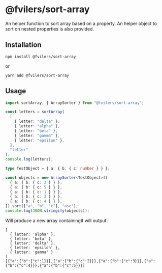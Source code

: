 # @fvilers/sort-array

An helper function to sort array based on a property. An helper object to sort on nested properties is also provided.

## Installation

```
npm install @fvilers/sort-array
```

or

```
yarn add @fvilers/sort-array
```

## Usage

```ts
import sortArray, { ArraySorter } from "@fvilers/sort-array";

const letters = sortArray(
  [
    { letter: "delta" },
    { letter: "alpha" },
    { letter: "beta" },
    { letter: "gamma" },
    { letter: "epsilon" },
  ],
  "letter"
);
console.log(letters);

type TestObject = { a: { b: { c: number } } };

const objects = new ArraySorter<TestObject>([
  { a: { b: { c: 3 } } },
  { a: { b: { c: 5 } } },
  { a: { b: { c: 1 } } },
  { a: { b: { c: 2 } } },
  { a: { b: { c: 4 } } },
]).sort(["a", "b", "c"], "asc");
console.log(JSON.stringify(objects));
```

Will produce a new array containingIt will output:

```
[
  { letter: 'alpha' },
  { letter: 'beta' },
  { letter: 'delta' },
  { letter: 'epsilon' },
  { letter: 'gamma' }
]
[{"a":{"b":{"c":1}}},{"a":{"b":{"c":2}}},{"a":{"b":{"c":3}}},{"a":{"b":{"c":4}}},{"a":{"b":{"c":5}}}]
```
